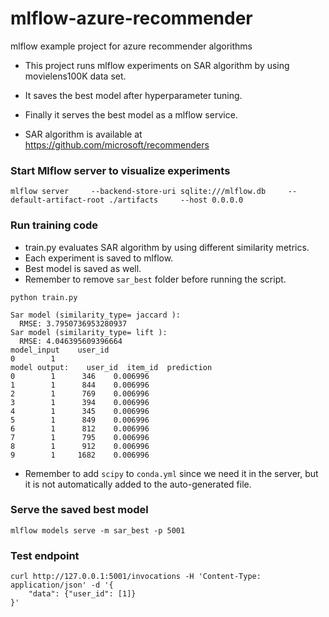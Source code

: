 # mlflow-azure-recommender
mlflow example project for azure recommender algorithms

- This project runs mlflow experiments on SAR algorithm by using movielens100K data set.
- It saves the best model after hyperparameter tuning.
- Finally it serves the best model as a mlflow service.

- SAR algorithm is available at https://github.com/microsoft/recommenders

### Start Mlflow server to visualize experiments
```
mlflow server     --backend-store-uri sqlite:///mlflow.db     --default-artifact-root ./artifacts     --host 0.0.0.0
```

### Run training code
- train.py evaluates SAR algorithm by using different similarity metrics.
- Each experiment is saved to mlflow.
- Best model is saved as well.
- Remember to remove `sar_best` folder before running the script.
```
python train.py
```

```
Sar model (similarity_type= jaccard ):
  RMSE: 3.7950736953280937
Sar model (similarity_type= lift ):
  RMSE: 4.046395609396664
model_input    user_id
0        1
model output:    user_id  item_id  prediction
0        1      346    0.006996
1        1      844    0.006996
2        1      769    0.006996
3        1      394    0.006996
4        1      345    0.006996
5        1      849    0.006996
6        1      812    0.006996
7        1      795    0.006996
8        1      912    0.006996
9        1     1682    0.006996
```
- Remember to add `scipy` to `conda.yml` since we need it in the server, but it is not automatically added to the auto-generated file.
### Serve the saved best model
```
mlflow models serve -m sar_best -p 5001
```


### Test endpoint
```
curl http://127.0.0.1:5001/invocations -H 'Content-Type: application/json' -d '{
    "data": {"user_id": [1]}
}'
```